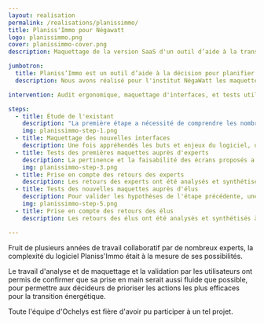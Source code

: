 ```yaml
---
layout: realisation
permalink: /realisations/planissimmo/
title: Planiss'Immo pour Négawatt
logo: planissimmo.png
cover: planissimmo-cover.png
description: Maquettage de la version SaaS d'un outil d’aide à la transition énergétique d’un parc bâti. Validation par des tests utilisateurs.

jumbotron:
  title: Planiss’Immo est un outil d’aide à la décision pour planifier la transition énergétique d’un parc bâti.
  description: Nous avons réalisé pour l'institut NégaWatt les maquettes d'interfaces de la version SaaS de Planiss'Immo, et validé les hypothèses de travail en réalisant des tests auprès d'utilisateurs actuels et futurs du logiciel.

intervention: Audit ergonomique, maquettage d'interfaces, et tests utilisateurs auprès de décideurs institutionnels.

steps:
  - title: Étude de l'existant
    description: "La première étape a nécessité de comprendre les nombreuses possibilités de l'outil. Dans sa version initiale, il s'agissait d'un ensemble de tableurs Excel permettant de calculer la consommation actuelle et future d'un parc de bâtiments, et d'évaluer l'impact énergétique et financier à court et moyen terme de différentes actions possibles : isolation, ravalement, rénovation énergétique, etc."
    img: planissimmo-step-1.png
  - title: Maquettage des nouvelles interfaces
    description: Une fois appréhendés les buts et enjeux du logiciel, une phase de réflexion a permis de repérer les écrans les plus importants et de proposer des modalités de saisie et de restitution optimisées.
  - title: Tests des premières maquettes auprès d'experts
    description: La pertinence et la faisabilité des écrans proposés a été vérifiée en présentant les maquettes aux experts de Négawatt et à l'équipe technique en charge de sa réalisation.
    img: planissimmo-step-3.png
  - title: Prise en compte des retours des experts
    description: Les retours des experts ont été analysés et synthétisés afin de trouver les recoupements et les axes d'amélioration possibles. Les maquettes ont ensuite été modifiées pour prendre ces retours en compte.
  - title: Tests des nouvelles maquettes auprès d'élus
    description: Pour valider les hypothèses de l'étape précédente, une série de tests utilisateurs a été menée avec le public cible de la solution, en direct et à distance. Ces entretiens ont permis de vérifier que les nouveaux écrans permettaient une saisie plus rapide et plus juste des différentes valeurs, et que l'affichage des scénarios calculés était à la fois lisible et actionable.
    img: planissimmo-step-5.png
  - title: Prise en compte des retours des élus
    description: Les retours des élus ont été analysés et synthétisés à leur tour. Les maquettes ont à nouveau été adaptées pour améliorer le guidage et l'utilisation afin de faciliter la prise en main, l'adoption, et l'utilité du logiciel.

---
```


Fruit de plusieurs années de travail collaboratif par de nombreux experts, la complexité du logiciel Planiss'Immo était à la mesure de ses possibilités. 

Le travail d'analyse et de maquettage et la validation par les utilisateurs ont permis de confirmer que sa prise en main serait aussi fluide que possible, pour permettre aux décideurs de prioriser les actions les plus efficaces pour la transition énergétique.

Toute l'équipe d'Ochelys est fière d'avoir pu participer à un tel projet.
